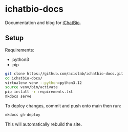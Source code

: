 # ichatbio-docs

Documentation and blog for [iChatBio](https://ichatbio.org). 

## Setup

Requirements:
- python3
- pip

```bash
git clone https://github.com/acislab/ichatbio-docs.git
cd ichatbio-docs/
virtualenv venv --python=python3.12
source venv/bin/activate
pip install -r requirements.txt
mkdocs serve
```
To deploy changes, commit and push onto main then run:

```bash
mkdocs gh-deploy
```

This will automatically rebuild the site. 



